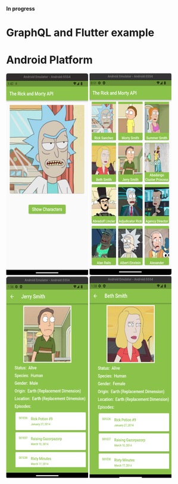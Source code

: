 **In progress**
# GraphQL and Flutter example

# Android Platform

<p align="left">
<img src="https://github.com/CodingFlutter/flutter_graphql/blob/main/assets/pics/pic1.png" width="220" height="540"/> 
<img src="https://github.com/CodingFlutter/flutter_graphql/blob/main/assets/pics/pic2.png" width="220" height="540"/>
<img src="https://github.com/CodingFlutter/flutter_graphql/blob/main/assets/pics/pic3.png" width="220" height="540"/> 
<img src="https://github.com/CodingFlutter/flutter_graphql/blob/main/assets/pics/pic4.png" width="220" height="540"/>
</p>

